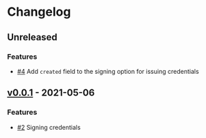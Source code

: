# Changelog

## Unreleased

### Features

- [\#4](https://github.com/medibloc/vc-service/pull/4) Add `created` field to the signing option for issuing credentials

## [v0.0.1](https://github.com/medibloc/vc-service/releases/tag/v0.0.1) - 2021-05-06

### Features

- [\#2](https://github.com/medibloc/vc-service/pull/2) Signing credentials
